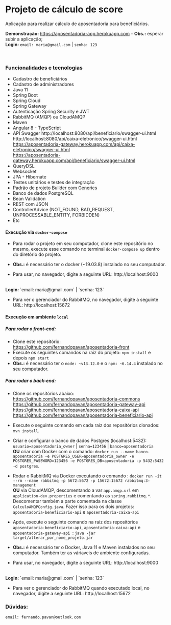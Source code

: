 # Projeto de cálculo de score

Aplicação para realizar cálculo de aposentadoria para beneficiários. 
<br>

<b> Demonstração: </b> https://aposentadoria-app.herokuapp.com - <b>Obs.:</b> esperar subir a aplicação;
<br/>
    <b> Login: </b> `email: maria@gmail.com` | `senha: 123`

<br>

### Funcionalidades e tecnologias

- Cadastro de beneficiários
- Cadastro de administradores
- Java 11
- Spring Boot
- Spring Cloud
- Spring Gateway
- Autenticação Spring Security e JWT
- RabbitMQ (AMQP) ou CloudAMQP
- Maven 
- Angular 8 - TypeScript
- API Swagger 
    http://localhost:8080/api/beneficiario/swagger-ui.html <br>
    http://localhost:8080/api/caixa-eletronico/swagger-ui.html <br>
    https://aposentadoria-gateway.herokuapp.com/api/caixa-eletronico/swagger-ui.html <br>
    https://aposentadoria-gateway.herokuapp.com/api/beneficiario/swagger-ui.html  <br>
- QueryDSL 
- Websocket
- JPA - Hibernate
- Testes unitários e testes de integração
- Padrão de projeto Builder com Generics
- Banco de dados PostgreSQL
- Bean Validation
- REST com JSON 
- ControllerAdvice (NOT_FOUND, BAD_REQUEST, UNPROCESSABLE_ENTITY, FORBIDDEN)
- Etc

#### Execução via `docker-compose`

- Para rodar o projeto em seu computador, clone este repositório no mesmo, execute esse comando no terminal `docker-compose up` dentro do diretório do projeto.
- <b>Obs.:</b> é necessário ter o docker (~19.03.8) instalado no seu computador.

- Para usar, no navegador, digite a seguinte URL: http://localhost:9000
<br>
    <b> Login: </b> `email: maria@gmail.com` | `senha: 123`
    
- Para ver o gerenciador do RabbitMQ, no navegador, digite a seguinte URL: http://localhost:15672


#### Execução em ambiente `local`


##### Para rodar o front-end:

- Clone este repositório: https://github.com/fernandopavan/aposentadoria-front
- Execute os seguintes comandos na raiz do projeto: `npm install` e depois `npm start`
- <b>Obs.:</b> é necessário ter o `node: ~v13.12.0` e o `npm: ~6.14.4` instalado no seu computador.


##### Para rodar o back-end:

- Clone os repositórios abaixo:
    https://github.com/fernandopavan/aposentadoria-commons <br>
    https://github.com/fernandopavan/aposentadoria-gateway-api  <br>
    https://github.com/fernandopavan/aposentadoria-caixa-api <br>
    https://github.com/fernandopavan/aposentadoria-beneficiario-api <br>

- Execute o seguinte comando em cada raiz dos repositórios clonados: `mvn install`.

- Criar e configurar o banco de dados Postgres (localhost:5432): `usuario=aposentadoria_owner` | `senha=123456` | `banco=aposentadoria` 
  <br><b>OU</b>  criar com Docker com o comando: 
`docker run --name banco-aposentadoria -e POSTGRES_USER=aposentadoria_owner -e POSTGRES_PASSWORD=123456 -e POSTGRES_DB=aposentadoria -p 5432:5432 -d postgres`.

- Rodar o RabbitMQ via Docker executando o comando : `docker run -it --rm --name rabbitmq -p 5672:5672 -p 15672:15672 rabbitmq:3-management` 
  <br><b>OU</b> via CloudAMQP, descomentando a var `app.amqp.url` em `application-dev.properties` e comentando as `spring.rabbitmq.*`.  
Descomentar também a parte comentada na classe `CalculoAMQPConfig.java`. Fazer isso para os dois projetos: `aposentadoria-beneficiario-api` e `aposentadoria-caixa-api`

- Após, execute o seguinte comando na raiz dos repositórios `aposentadoria-beneficiario-api`,
`aposentadoria-caixa-api` e `aposentadoria-gateway-api `: `java -jar target/alterar_por_nome_projeto.jar`

- <b>Obs.:</b> é necessário ter o Docker, Java 11 e Maven instalados no seu computador. Também ter as váriaveis de ambiente configuradas.


- Para usar, no navegador, digite a seguinte URL: http://localhost:9000 
<br>
    <b> Login: </b> `email: maria@gmail.com` | `senha: 123`

- Para ver o gerenciador do RabbitMQ quando executado local, no navegador, digite a seguinte URL: http://localhost:15672


### Dúvidas:
`email: fernando.pavan@outlook.com`
